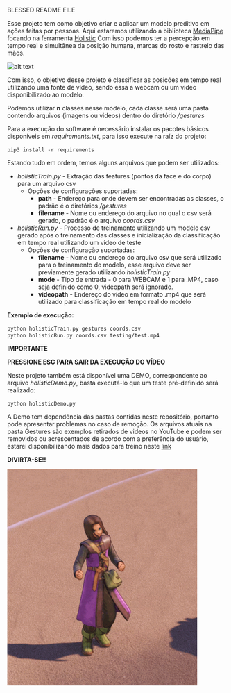 BLESSED README FILE


Esse projeto tem como objetivo criar e aplicar um modelo preditivo em ações feitas por pessoas.
Aqui estaremos utilizando a biblioteca [MediaPipe](https://google.github.io/mediapipe/) focando na ferramenta [Holistic](https://google.github.io/mediapipe/solutions/holistic)
Com isso podemos ter a percepção em tempo real e simultânea da posição humana, marcas do rosto e rastreio das mãos.

![alt text](holistic_example.gif "Holistic Example")

Com isso, o objetivo desse projeto é classificar as posições em tempo real utilizando uma fonte de vídeo, sendo essa a webcam ou um video disponibilizado ao modelo.

Podemos utilizar **n** classes nesse modelo, cada classe será uma pasta contendo arquivos (imagens ou videos) dentro do diretório */gestures*

Para a execução do software é necessário instalar os pacotes básicos disponíveis em *requirements.txt*, para isso execute na raíz do projeto:
<pre><code>pip3 install -r requirements</code></pre>

Estando tudo em ordem, temos alguns arquivos que podem ser utilizados:

*   *holisticTrain.py* - Extração das features (pontos da face e do corpo) para um arquivo csv 
    *   Opções de configurações suportadas:
        *    **path** - Endereço para onde devem ser encontradas as classes, o padrão é o diretórios */gestures*
        *    **filename** - Nome ou endereço do arquivo no qual o csv será gerado, o padrão é o arquivo *coords.csv*
*   *holisticRun.py* - Processo de treinamento utilizando um modelo csv gerado após o treinamento das classes e inicialização da classificação em tempo real utilizando um video de teste
    *   Opções de configuração suportadas:
        *   **filename** - Nome ou endereço do arquivo csv que será utilizado para o treinamento do modelo, esse arquivo deve ser previamente gerado utilizando *holisticTrain.py*
        *   **mode** - Tipo de entrada - 0 para WEBCAM e 1 para .MP4, caso seja definido como 0, videopath será ignorado.
        *   **videopath** - Endereço do vídeo em formato .mp4 que será utilizado para classificação em tempo real do modelo
        

**Exemplo de execução:**
<pre><code>python holisticTrain.py gestures coords.csv
python holisticRun.py coords.csv testing/test.mp4
</code></pre>

**IMPORTANTE**

**PRESSIONE ESC PARA SAIR DA EXECUÇÃO DO VÍDEO**

Neste projeto também está disponível uma DEMO, correspondente ao arquivo *holisticDemo.py*, basta executá-lo que um teste pré-definido será realizado:

<pre><code>python holisticDemo.py</code></pre>

A Demo tem dependência das pastas contidas neste repositório, portanto pode apresentar problemas no caso de remoção. Os arquivos atuais na pasta Gestures são exemplos retirados de videos no YouTube e podem ser removidos ou acrescentados de acordo com a preferência do usuário, estarei disponibilizando mais dados para treino neste [link](teste.com)

**DIVIRTA-SE!!**

![alt text](dancing.gif "DQ-DANCE")







